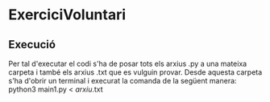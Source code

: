 # ExerciciVoluntari
## Execució
Per tal d'executar el codi s'ha de posar tots els arxius .py a una mateixa carpeta i també els arxius .txt que es vulguin provar. Desde aquesta carpeta s'ha d'obrir un terminal i execurat la comanda de la següent manera:
python3 main1.py < _arxiu_.txt
